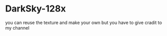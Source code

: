 # DarkSky-128x
you can reuse the texture and make your own but you have to give cradit to my channel
